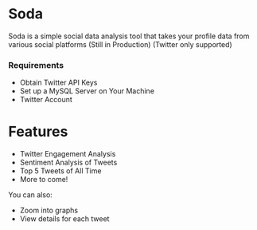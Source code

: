 # Soda

Soda is a simple social data analysis tool that takes your profile data from various social platforms (Still in Production) (Twitter only supported)
### Requirements
  - Obtain Twitter API Keys 
  - Set up a MySQL Server on Your Machine
  - Twitter Account

#  Features

  - Twitter Engagement Analysis
  - Sentiment Analysis of Tweets
  - Top 5 Tweets of All Time
  - More to come!


You can also:
  - Zoom into graphs
  - View details for each tweet



